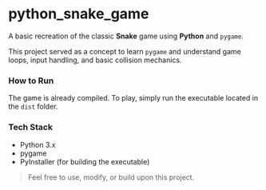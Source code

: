 # python_snake_game

A basic recreation of the classic **Snake** game using **Python** and `pygame`.

This project served as a concept to learn `pygame` and understand game loops, input handling, and basic collision mechanics.

### How to Run

The game is already compiled. To play, simply run the executable located in the `dist` folder.

### Tech Stack

- Python 3.x  
- pygame  
- PyInstaller (for building the executable)  

> Feel free to use, modify, or build upon this project.
